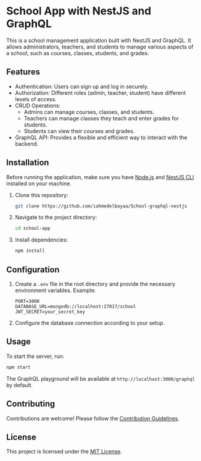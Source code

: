 
# School App with NestJS and GraphQL

This is a school management application built with NestJS and GraphQL. It allows administrators, teachers, and students to manage various aspects of a school, such as courses, classes, students, and grades.

## Features

- Authentication: Users can sign up and log in securely.
- Authorization: Different roles (admin, teacher, student) have different levels of access.
- CRUD Operations:
  - Admins can manage courses, classes, and students.
  - Teachers can manage classes they teach and enter grades for students.
  - Students can view their courses and grades.
- GraphQL API: Provides a flexible and efficient way to interact with the backend.

## Installation

Before running the application, make sure you have [Node.js](https://nodejs.org) and [NestJS CLI](https://docs.nestjs.com/cli/overview) installed on your machine.

1. Clone this repository:

   ```bash
   git clone https://github.com/iahmedelbayaa/School-graphql-nestjs
   ```

2. Navigate to the project directory:

   ```bash
   cd school-app
   ```

3. Install dependencies:

   ```bash
   npm install
   ```

## Configuration

1. Create a `.env` file in the root directory and provide the necessary environment variables. Example:

   ```plaintext
   PORT=3000
   DATABASE_URL=mongodb://localhost:27017/school
   JWT_SECRET=your_secret_key
   ```

2. Configure the database connection according to your setup.

## Usage

To start the server, run:

```bash
npm start
```

The GraphQL playground will be available at `http://localhost:3000/graphql` by default.

## Contributing

Contributions are welcome! Please follow the [Contribution Guidelines](CONTRIBUTING.md).

## License

This project is licensed under the [MIT License](LICENSE).
